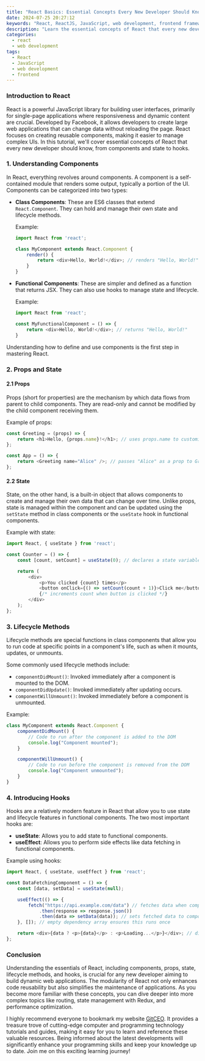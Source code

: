 ```yaml
---
title: "React Basics: Essential Concepts Every New Developer Should Know"
date: 2024-07-25 20:27:12
keywords: "React, ReactJS, JavaScript, web development, frontend frameworks"
description: "Learn the essential concepts of React that every new developer should understand. This article covers components, state, props, lifecycle methods, and hooks. Perfect for beginners to get started with React development. Understand how to create reusable components, manage application state, and implement hooks effectively. With practical examples and detailed explanations, you'll gain the foundational knowledge necessary for building modern web applications using React. Dive into the basics and elevate your web development skills with this comprehensive guide!"
categories:
  - react
  - web development
tags:
  - React
  - JavaScript
  - web development
  - frontend
---
```


### Introduction to React 

React is a powerful JavaScript library for building user interfaces, primarily for single-page applications where responsiveness and dynamic content are crucial. Developed by Facebook, it allows developers to create large web applications that can change data without reloading the page. React focuses on creating reusable components, making it easier to manage complex UIs. In this tutorial, we'll cover essential concepts of React that every new developer should know, from components and state to hooks.

<!-- more -->

### 1. Understanding Components

In React, everything revolves around components. A component is a self-contained module that renders some output, typically a portion of the UI. Components can be categorized into two types:

- **Class Components**: These are ES6 classes that extend `React.Component`. They can hold and manage their own state and lifecycle methods.

   Example:
   ```javascript
   import React from 'react';

   class MyComponent extends React.Component {
       render() {
           return <div>Hello, World!</div>; // renders "Hello, World!"
       }
   }
   ```

- **Functional Components**: These are simpler and defined as a function that returns JSX. They can also use hooks to manage state and lifecycle.

   Example:
   ```javascript
   import React from 'react';

   const MyFunctionalComponent = () => {
       return <div>Hello, World!</div>; // returns "Hello, World!"
   }
   ```

Understanding how to define and use components is the first step in mastering React.

### 2. Props and State

#### 2.1 Props

Props (short for properties) are the mechanism by which data flows from parent to child components. They are read-only and cannot be modified by the child component receiving them. 

Example of props:
```javascript
const Greeting = (props) => {
    return <h1>Hello, {props.name}!</h1>; // uses props.name to customize greeting
};

const App = () => {
    return <Greeting name="Alice" />; // passes "Alice" as a prop to Greeting
};
```

#### 2.2 State

State, on the other hand, is a built-in object that allows components to create and manage their own data that can change over time. Unlike props, state is managed within the component and can be updated using the `setState` method in class components or the `useState` hook in functional components.

Example with state:
```javascript
import React, { useState } from 'react';

const Counter = () => {
    const [count, setCount] = useState(0); // declares a state variable, count

    return (
        <div>
            <p>You clicked {count} times</p>
            <button onClick={() => setCount(count + 1)}>Click me</button> 
            {/* increments count when button is clicked */}
        </div>
    );
};
```

### 3. Lifecycle Methods

Lifecycle methods are special functions in class components that allow you to run code at specific points in a component's life, such as when it mounts, updates, or unmounts. 

Some commonly used lifecycle methods include:
- `componentDidMount()`: Invoked immediately after a component is mounted to the DOM.
- `componentDidUpdate()`: Invoked immediately after updating occurs.
- `componentWillUnmount()`: Invoked immediately before a component is unmounted.

Example:
```javascript
class MyComponent extends React.Component {
    componentDidMount() {
        // Code to run after the component is added to the DOM
        console.log("Component mounted");
    }

    componentWillUnmount() {
        // Code to run before the component is removed from the DOM
        console.log("Component unmounted");
    }
}
```

### 4. Introducing Hooks

Hooks are a relatively modern feature in React that allow you to use state and lifecycle features in functional components. The two most important hooks are:

- **useState**: Allows you to add state to functional components.
- **useEffect**: Allows you to perform side effects like data fetching in functional components.

Example using hooks:
```javascript
import React, { useState, useEffect } from 'react';

const DataFetchingComponent = () => {
    const [data, setData] = useState(null);

    useEffect(() => {
        fetch("https://api.example.com/data") // fetches data when component mounts
            .then(response => response.json())
            .then(data => setData(data)); // sets fetched data to component state
    }, []); // empty dependency array ensures this runs once

    return <div>{data ? <p>{data}</p> : <p>Loading...</p>}</div>; // displays data or loading message
};
```

### Conclusion

Understanding the essentials of React, including components, props, state, lifecycle methods, and hooks, is crucial for any new developer aiming to build dynamic web applications. The modularity of React not only enhances code reusability but also simplifies the maintenance of applications. As you become more familiar with these concepts, you can dive deeper into more complex topics like routing, state management with Redux, and performance optimization. 

I highly recommend everyone to bookmark my website [GitCEO](https://gitceo.com). It provides a treasure trove of cutting-edge computer and programming technology tutorials and guides, making it easy for you to learn and reference these valuable resources. Being informed about the latest developments will significantly enhance your programming skills and keep your knowledge up to date. Join me on this exciting learning journey!